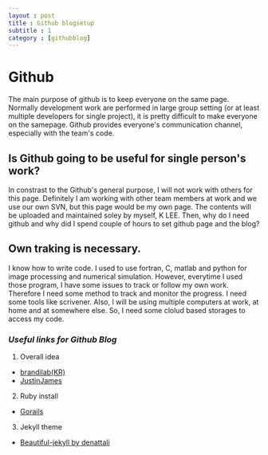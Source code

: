 ```yaml
---
layout : post
title : Github blogsetup
subtitle : 1
category : [githubblog]
---
```


# Github 
The main purpose of github is to keep everyone on the same page. Normally development work are performed in large group setting (or at least multiple developers for single project), it is pretty difficult to make everyone on the samepage. Github provides everyone's communication channel, especially with the team's code. 

## Is Github going to be useful for single person's work? 
In constrast to the Github's general purpose, I will not work with others for this page. Definitely I am working with other team members at work and we use our own SVN, but this page would be my own page. The contents will be uploaded and maintained soley by myself, K LEE. Then, why do I need github and why did I spend couple of hours to set github page and the blog? 

## Own traking is necessary. 
I know how to write code. I used to use fortran, C, matlab and python for image processing and numerical simulation. However, everytime I used those program, I have some issues to track or follow my own work. Therefore I need some method to track and monitor the progress. I need some tools like scrivener. Also, I will be using multiple computers at work, at home and at somewhere else. So, I need some clolud based storages to access my code. 

### _Useful links for Github Blog_
1. Overall idea
* [brandilab(KR)](http://labs.brandi.co.kr/2018/05/14/chunbs.html) 
* [JustinJames](https://digitaldrummerj.me/blogging-on-github-part-5-adding-a-category-page/) 
2. Ruby install
* [Gorails](https://gorails.com/setup/osx/10.12-sierra)
3. Jekyll theme
* [Beautiful-jekyll by denattali](https://deanattali.com/beautiful-jekyll/)
